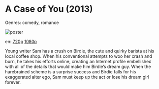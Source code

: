 # A Case of You (2013)

Genres: comedy, romance

![poster](http://image.tmdb.org/t/p/w500/88LARDAx2qwlg6wfdNkGH1t31Dn.jpg)

en:
  [720p](magnet:?xt=urn:btih:1E7A51C4611BABC7E8D18D8ED7E396C543C740EF&tr=udp://glotorrents.pw:6969/announce&tr=udp://tracker.opentrackr.org:1337/announce&tr=udp://torrent.gresille.org:80/announce&tr=udp://tracker.openbittorrent.com:80&tr=udp://tracker.coppersurfer.tk:6969&tr=udp://tracker.leechers-paradise.org:6969&tr=udp://p4p.arenabg.ch:1337&tr=udp://tracker.internetwarriors.net:1337)
  [1080p](magnet:?xt=urn:btih:333c48dc8a2fc2e00481393608e136c2d6eecce9&dn=A+Case+of+You+(2013)+%5B1080p%5D&tr=udp%3A%2F%2Ftracker.yify-torrents.com%2Fannounce&tr=udp%3A%2F%2Fopen.demonii.com%3A1337%2Fannounce&tr=udp%3A%2F%2Fexodus.desync.com%3A6969&tr=udp%3A%2F%2Ftracker.istole.it%3A80&tr=udp%3A%2F%2Ftracker.publicbt.com%3A80&tr=udp%3A%2F%2Ftracker.publichd.eu%3A80%2Fannounce&tr=udp%3A%2F%2Ftracker.openbittorrent.com%3A80%2Fannounce&tr=udp%3A%2F%2Fcoppersurfer.tk%3A6969%2Fannounce)
  


Young writer Sam has a crush on Birdie, the cute and quirky barista at his local coffee shop. When his conventional attempts to woo her crash and burn, he takes his efforts online, creating an Internet profile embellished with all of the details that would make him Birdie’s dream guy. When the harebrained scheme is a surprise success and Birdie falls for his exaggerated alter ego, Sam must keep up the act or lose his dream girl forever.